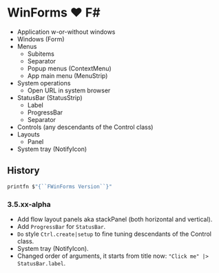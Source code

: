 # WinForms ♥ F\#

- Application w-or-without windows
- Windows (Form)
- Menus
    - Subitems
    - Separator
    - Popup menus (ContextMenu)
    - App main menu (MenuStrip)
- System operations
    - Open URL in system browser
- StatusBar (StatusStrip)
    - Label
    - ProgressBar
    - Separator
- Controls (any descendants of the Control class)
- Layouts
    - Panel
- System tray (NotifyIcon)

## History

```fsharp
printfn $"{``FWinForms Version``}"
```

### 3.5.xx-alpha

- Add flow layout panels aka stackPanel (both horizontal and vertical).
- Add `ProgressBar` for `StatusBar`.
- `Do` style `Ctrl.create|setup` to fine tuning descendants of the Control class.
- System tray (NotifyIcon).
- Changed order of arguments, it starts from title now: `"Click me" |> StatusBar.label`.

